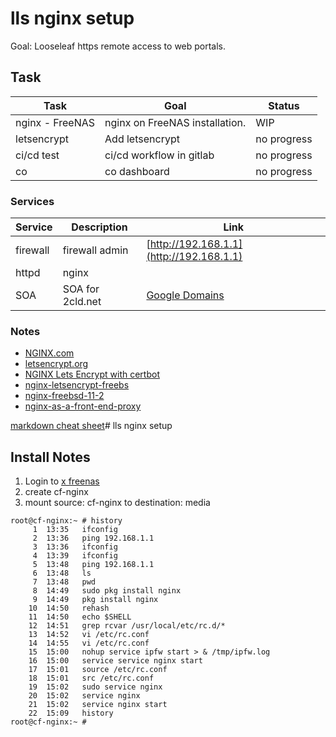 # lls nginx setup

Goal: Looseleaf https remote access to web portals.

## Task

| Task            | Goal | Status  |
| --------------- | ------------------------------------------------------ | -------- |
| nginx - FreeNAS | nginx on FreeNAS installation. | WIP |
| letsencrypt     | Add letsencrypt | no progress |
| ci/cd test | ci/cd workflow in gitlab | no progress |
| co | co dashboard | no progress |


### Services

| Service | Description | Link |
| ----------- | ---------------- | --------- |
| firewall | firewall admin | [http://192.168.1.1](http://192.168.1.1) |
| httpd | nginx    |  |
| SOA | SOA for 2cld.net | [Google Domains](https://domains.google.com)

### Notes

- [NGINX.com](https://www.nginx.com/)
- [letsencrypt.org](https://letsencrypt.org/)
- [NGINX Lets Encrypt with certbot](https://www.nginx.com/blog/using-free-ssltls-certificates-from-lets-encrypt-with-nginx/)
- [nginx-letsencrypt-freebs](https://www.digitalocean.com/community/tutorials/how-to-secure-nginx-letsencrypt-freebsd)
- [nginx-freebsd-11-2](https://www.digitalocean.com/community/tutorials/how-to-install-nginx-freebsd-11-2)
- [nginx-as-a-front-end-proxy](https://www.linode.com/docs/uptime/loadbalancing/use-nginx-as-a-front-end-proxy-and-software-load-balancer/)

[markdown cheat sheet](http://blog.christrees.com/wip/markdowntest.html)# lls nginx setup

## Install Notes

1. Login to [x freenas](http://192.168.1.2)
2. create cf-nginx
3. mount source: cf-nginx to destination: media

```
root@cf-nginx:~ # history
     1  13:35   ifconfig
     2  13:36   ping 192.168.1.1
     3  13:36   ifconfig
     4  13:39   ifconfig
     5  13:48   ping 192.168.1.1
     6  13:48   ls
     7  13:48   pwd
     8  14:49   sudo pkg install nginx
     9  14:49   pkg install nginx
    10  14:50   rehash
    11  14:50   echo $SHELL
    12  14:51   grep rcvar /usr/local/etc/rc.d/*
    13  14:52   vi /etc/rc.conf
    14  14:55   vi /etc/rc.conf
    15  15:00   nohup service ipfw start > & /tmp/ipfw.log
    16  15:00   service service nginx start
    17  15:01   source /etc/rc.conf
    18  15:01   src /etc/rc.conf
    19  15:02   sudo service nginx
    20  15:02   service nginx
    21  15:02   service nginx start
    22  15:09   history
root@cf-nginx:~ #
```

